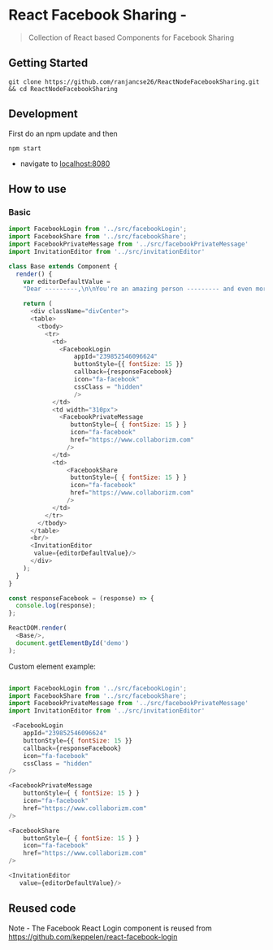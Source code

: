 # React Facebook Sharing - 

> Collection of React based Components for Facebook Sharing

## Getting Started

```shell
git clone https://github.com/ranjancse26/ReactNodeFacebookSharing.git && cd ReactNodeFacebookSharing
```

## Development

First do an npm update and then

```shell
npm start
```

- navigate to [localhost:8080](http://localhost:8080)

## How to use

### Basic
```js
import FacebookLogin from '../src/facebookLogin';
import FacebookShare from '../src/facebookShare';
import FacebookPrivateMessage from '../src/facebookPrivateMessage'
import InvitationEditor from '../src/invitationEditor'

class Base extends Component {
  render() {
    var editorDefaultValue = 
    "Dear ---------,\n\nYou're an amazing person --------- and even more\nimpressive engineer and innovator.\n\nYou are so good at ---------,\n\nSo join me on Collaborizm!\n\nSincerely,\nSteve";

    return (
      <div className="divCenter">
      <table>
        <tbody>
          <tr>
            <td>
              <FacebookLogin
                  appId="239852546096624"
                  buttonStyle={{ fontSize: 15 }}
                  callback={responseFacebook}
                  icon="fa-facebook"
                  cssClass = "hidden"
                  />
            </td>
            <td width="310px">
              <FacebookPrivateMessage
                 buttonStyle={ { fontSize: 15 } }
                 icon="fa-facebook"
                 href="https://www.collaborizm.com"
                />
            </td>
            <td>
                <FacebookShare
                 buttonStyle={ { fontSize: 15 } }
                 icon="fa-facebook"
                 href="https://www.collaborizm.com"
                />
            </td>
          </tr>
        </tbody>
      </table>
      <br/>
      <InvitationEditor
       value={editorDefaultValue}/>
      </div>
    );
  }
}

const responseFacebook = (response) => {
  console.log(response);
};

ReactDOM.render(
  <Base/>,
  document.getElementById('demo')
);
```

Custom element example:
```js

import FacebookLogin from '../src/facebookLogin';
import FacebookShare from '../src/facebookShare';
import FacebookPrivateMessage from '../src/facebookPrivateMessage'
import InvitationEditor from '../src/invitationEditor'

 <FacebookLogin
    appId="239852546096624"
    buttonStyle={{ fontSize: 15 }}
    callback={responseFacebook}
    icon="fa-facebook"
    cssClass = "hidden"
/>

<FacebookPrivateMessage
    buttonStyle={ { fontSize: 15 } }
    icon="fa-facebook"
    href="https://www.collaborizm.com"
/>

<FacebookShare
    buttonStyle={ { fontSize: 15 } }
    icon="fa-facebook"
    href="https://www.collaborizm.com"
/>

<InvitationEditor
   value={editorDefaultValue}/>
```

## Reused code

Note - The Facebook React Login component is reused from 
https://github.com/keppelen/react-facebook-login



